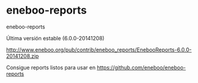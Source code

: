 eneboo-reports
==============

eneboo-reports

Última versión estable (6.0.0-20141208)

http://www.eneboo.org/pub/contrib/eneboo_reports/EnebooReports-6.0.0-20141208.zip



Consigue reports listos para usar en https://github.com/eneboo/eneboo-reports
